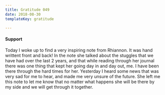 ```yaml
---
title: Gratitude 049
date: 2018-08-30
templateKey: gratitude

---
```


#### Support

Today I woke up to find a very inspiring note from Rhiannon.  It was hand writtent front and back!  In the note she talked about the stuggles that we have had over the last 2 years, and that while reading through her journal there was one thing that kept her going day in and day out, me.  I have been there through the hard times for her.  Yesterday I heard some news that was very sad for me to hear, and made me very unsure of the future.  She left me this note to let me know that no matter what happens she will be there by my side and we will get through it together.
